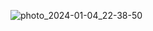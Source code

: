 ![photo_2024-01-04_22-38-50](https://github.com/abhinav-15/ecomfronted/assets/69742746/ca5f5aa0-9bcb-4748-aa5c-f5a8646929af)
